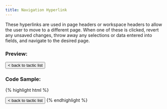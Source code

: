 ```yaml
---
title: Navigation Hyperlink
---
```


These hyperlinks are used in page headers or workspace headers to allow the user to move to a different page. When one of these is clicked, revert any unsaved changes, throw away any selections or data entered into fields, and navigate to the desired page.

### Preview:

<button type="button" class="btn btn-link">
	&lt; back to tactic list
</button>

### Code Sample:

{% highlight html %}
<!-- Button with a btn-link styles -->
<button type="button" class="btn btn-link">
	&lt; back to tactic list
</button>
{% endhighlight %}
